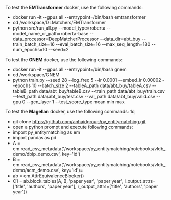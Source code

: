 To test the **EMTransformer** docker, use the following commands:

* docker run -it --gpus all --entrypoint=/bin/bash emtransformer
* cd /workspace/DLMatchers/EMTransformer
* python src/run_all.py --model_type=roberta --model_name_or_path=roberta-base --data_processor=DeepMatcherProcessor --data_dir=abt_buy --train_batch_size=16 --eval_batch_size=16 --max_seq_length=180 --num_epochs=10 --seed=2

To test the **GNEM** docker, use the following commands:

* docker run -it --gpus all --entrypoint=/bin/bash gnem
* cd /workspace/GNEM
* python train.py --seed 28 --log_freq 5 --lr 0.0001 --embed_lr 0.00002 --epochs 10 --batch_size 2 --tableA_path data/abt_buy/tableA.csv --tableB_path data/abt_buy/tableB.csv --train_path data/abt_buy/train.csv --test_path data/abt_buy/test.csv --val_path data/abt_buy/valid.csv --gpu 0 --gcn_layer 1 --test_score_type mean min max

To test the **Magellan** docker, use the following commands:
1q
* git clone https://github.com/anhaidgroup/py_entitymatching.git
* open a python prompt and execute following commands:
* import py_entitymatching as em
* import pandas as pd
* A = em.read_csv_metadata('/workspace/py_entitymatching/notebooks/vldb_demo/dblp_demo.csv', key='id')
* B = em.read_csv_metadata('/workspace/py_entitymatching/notebooks/vldb_demo/acm_demo.csv', key='id')=
* ab = em.AttrEquivalenceBlocker()
* C1 = ab.block_tables(A, B, 'paper year', 'paper year', l_output_attrs=['title', 'authors', 'paper year'], r_output_attrs=['title', 'authors', 'paper year'])
